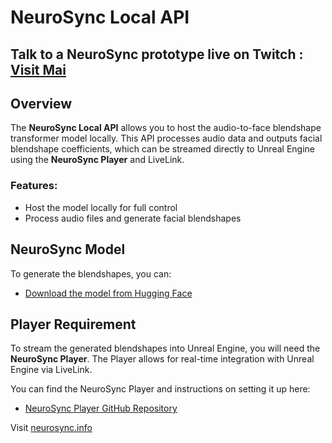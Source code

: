 # NeuroSync Local API

## Talk to a NeuroSync prototype live on Twitch : [Visit Mai](https://www.twitch.tv/mai_anima_ai)

## Overview

The **NeuroSync Local API** allows you to host the audio-to-face blendshape transformer model locally. This API processes audio data and outputs facial blendshape coefficients, which can be streamed directly to Unreal Engine using the **NeuroSync Player** and LiveLink.

### Features:
- Host the model locally for full control
- Process audio files and generate facial blendshapes

## NeuroSync Model

To generate the blendshapes, you can:

- [Download the model from Hugging Face](https://huggingface.co/AnimaVR/NEUROSYNC_Audio_To_Face_Blendshape)

## Player Requirement

To stream the generated blendshapes into Unreal Engine, you will need the **NeuroSync Player**. The Player allows for real-time integration with Unreal Engine via LiveLink. 

You can find the NeuroSync Player and instructions on setting it up here:

- [NeuroSync Player GitHub Repository](https://github.com/AnimaVR/NeuroSync_Player)

Visit [neurosync.info](https://neurosync.info)
